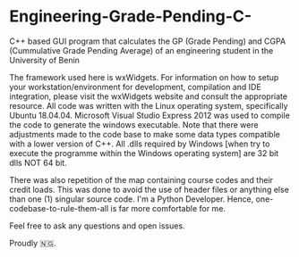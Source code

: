 # Engineering-Grade-Pending-C-
C++ based GUI program that calculates the GP (Grade Pending) and CGPA (Cummulative Grade Pending Average) of an engineering student in the University of Benin


The framework used here is wxWidgets. For information on how to setup your workstation/environment for development, compilation and IDE integration, please visit the wxWidgets website and consult the appropriate resource.
All code was written with the Linux operating system, specifically Ubuntu 18.04.04.
Microsoft Visual Studio Express 2012 was used to compile the code to generate the windows executable. Note that there were adjustments made to the code base to make some data types compatible with a lower version of C++. 
All .dlls required by Windows [when try to execute the programme within the Windows operating system] are 32 bit dlls NOT 64 bit. 


There was also repetition of the map containing course codes and their credit loads. This was done to avoid the use of header files or anything else than one (1) singular source code.
I'm a Python Developer. 
Hence, one-codebase-to-rule-them-all is far more comfortable for me. 


Feel free to ask any questions and open issues. 


Proudly 🇳🇬.
